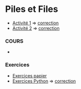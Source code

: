# Piles et Files
* [Activité 1](https://notebook.basthon.fr/?from=https://raw.githubusercontent.com/thfruchart/tnsi/main/06/Act1.ipynb) => [correction](https://notebook.basthon.fr/?from=https://raw.githubusercontent.com/thfruchart/tnsi/main/06/Act1_CORR.ipynb)
* [Activité 2](https://notebook.basthon.fr/?from=https://raw.githubusercontent.com/thfruchart/tnsi/main/06/Act2.ipynb)  => [correction](https://notebook.basthon.fr/?from=https://raw.githubusercontent.com/thfruchart/tnsi/main/06/Act2_CORR.ipynb)

### COURS
* [](COURS_Piles_Files.ipynb)

### Exercices
* [Exercices papier](EXERCICES-Piles-Files.pdf)
* [Exercices Python](https://notebook.basthon.fr/?from=https://raw.githubusercontent.com/thfruchart/tnsi/main/06/EXOS_Pile_File.ipynb) => [correction](https://notebook.basthon.fr/?from=https://raw.githubusercontent.com/thfruchart/tnsi/main/06/EXO_PF_CORR.ipynb)
